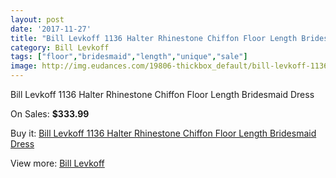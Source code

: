 ```yaml
---
layout: post
date: '2017-11-27'
title: "Bill Levkoff 1136 Halter Rhinestone Chiffon Floor Length Bridesmaid Dress"
category: Bill Levkoff
tags: ["floor","bridesmaid","length","unique","sale"]
image: http://img.eudances.com/19806-thickbox_default/bill-levkoff-1136-halter-rhinestone-chiffon-floor-length-bridesmaid-dress.jpg
---
```

Bill Levkoff 1136 Halter Rhinestone Chiffon Floor Length Bridesmaid Dress

On Sales: **$333.99**
<a href="https://www.eudances.com/en/bill-levkoff/5898-bill-levkoff-1136-halter-rhinestone-chiffon-floor-length-bridesmaid-dress.html"><amp-img layout="responsive" width="600" height="600" src="//img.eudances.com/19806-thickbox_default/bill-levkoff-1136-halter-rhinestone-chiffon-floor-length-bridesmaid-dress.jpg" alt="Bill Levkoff 1136 Halter Rhinestone Chiffon Floor Length Bridesmaid Dress 0" /></a>
<a href="https://www.eudances.com/en/bill-levkoff/5898-bill-levkoff-1136-halter-rhinestone-chiffon-floor-length-bridesmaid-dress.html"><amp-img layout="responsive" width="600" height="600" src="//img.eudances.com/19807-thickbox_default/bill-levkoff-1136-halter-rhinestone-chiffon-floor-length-bridesmaid-dress.jpg" alt="Bill Levkoff 1136 Halter Rhinestone Chiffon Floor Length Bridesmaid Dress 1" /></a>

Buy it: [Bill Levkoff 1136 Halter Rhinestone Chiffon Floor Length Bridesmaid Dress](https://www.eudances.com/en/bill-levkoff/5898-bill-levkoff-1136-halter-rhinestone-chiffon-floor-length-bridesmaid-dress.html "Bill Levkoff 1136 Halter Rhinestone Chiffon Floor Length Bridesmaid Dress")

View more: [Bill Levkoff](https://www.eudances.com/en/57-bill-levkoff "Bill Levkoff")